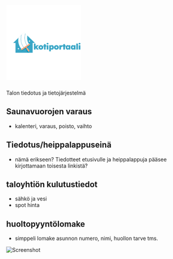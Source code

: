 # ![Screenshot](logo.png)
Talon tiedotus ja tietojärjestelmä


## Saunavuorojen varaus
- kalenteri, varaus, poisto, vaihto
## Tiedotus/heippalappuseinä
- nämä erikseen? Tiedotteet etusivulle ja heippalappuja pääsee kirjottamaan toisesta linkistä?
  
## taloyhtiön kulutustiedot
- sähkö ja vesi
- spot hinta
## huoltopyyntölomake
- simppeli lomake asunnon numero, nimi, huollon tarve tms.

![Screenshot](Värikartta.jpg)
